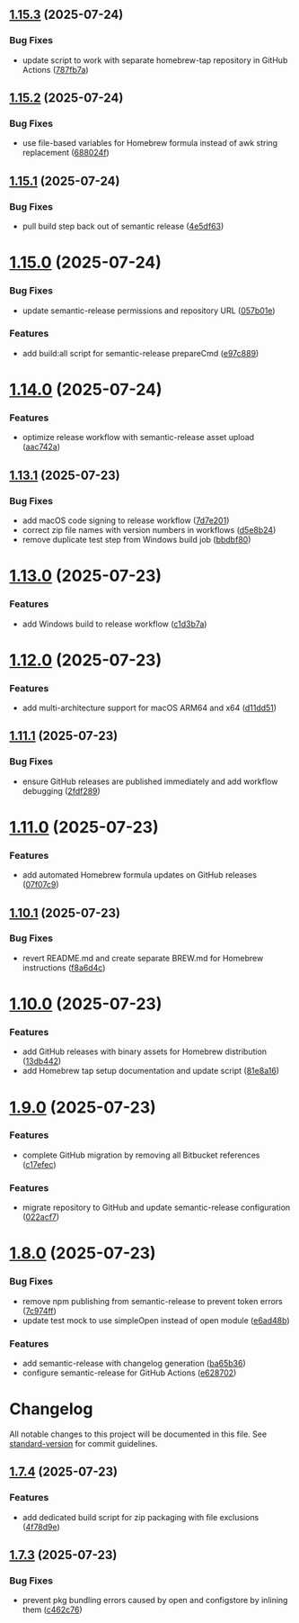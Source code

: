 ## [1.15.3](https://github.com/yotoplay/twine-to-yoto/compare/v1.15.2...v1.15.3) (2025-07-24)


### Bug Fixes

* update script to work with separate homebrew-tap repository in GitHub Actions ([787fb7a](https://github.com/yotoplay/twine-to-yoto/commit/787fb7a9f9fefb2b17541c24cd1296b8e8652446))

## [1.15.2](https://github.com/yotoplay/twine-to-yoto/compare/v1.15.1...v1.15.2) (2025-07-24)


### Bug Fixes

* use file-based variables for Homebrew formula instead of awk string replacement ([688024f](https://github.com/yotoplay/twine-to-yoto/commit/688024f41611d22d00c7322b136468e6cef34f15))

## [1.15.1](https://github.com/yotoplay/twine-to-yoto/compare/v1.15.0...v1.15.1) (2025-07-24)


### Bug Fixes

* pull build step back out of semantic release ([4e5df63](https://github.com/yotoplay/twine-to-yoto/commit/4e5df636200363111fb4478cbbfd58366c351454))

# [1.15.0](https://github.com/yotoplay/twine-to-yoto/compare/v1.14.0...v1.15.0) (2025-07-24)


### Bug Fixes

* update semantic-release permissions and repository URL ([057b01e](https://github.com/yotoplay/twine-to-yoto/commit/057b01e0c8aff20e656d5cf13db940ea59a66e52))


### Features

* add build:all script for semantic-release prepareCmd ([e97c889](https://github.com/yotoplay/twine-to-yoto/commit/e97c889b673f14442f539b1d70552787e37c96aa))

# [1.14.0](https://github.com/yotoplay/twine-to-yoto/compare/v1.13.1...v1.14.0) (2025-07-24)


### Features

* optimize release workflow with semantic-release asset upload ([aac742a](https://github.com/yotoplay/twine-to-yoto/commit/aac742a4247ae8a7d887a6ca8992f25d0145cf21))

## [1.13.1](https://github.com/yotoplay/twine-to-yoto/compare/v1.13.0...v1.13.1) (2025-07-23)


### Bug Fixes

* add macOS code signing to release workflow ([7d7e201](https://github.com/yotoplay/twine-to-yoto/commit/7d7e201acc2d635865786f2286615a20aea0e279))
* correct zip file names with version numbers in workflows ([d5e8b24](https://github.com/yotoplay/twine-to-yoto/commit/d5e8b24a63b52840aaca06043fe6675f44f0bb81))
* remove duplicate test step from Windows build job ([bbdbf80](https://github.com/yotoplay/twine-to-yoto/commit/bbdbf8085cec56ffdc500918789d86eaf713c1b3))

# [1.13.0](https://github.com/yotoplay/twine-to-yoto/compare/v1.12.0...v1.13.0) (2025-07-23)


### Features

* add Windows build to release workflow ([c1d3b7a](https://github.com/yotoplay/twine-to-yoto/commit/c1d3b7a506a1798f2a9d5cd9b277336ef5646e82))

# [1.12.0](https://github.com/yotoplay/twine-to-yoto/compare/v1.11.1...v1.12.0) (2025-07-23)


### Features

* add multi-architecture support for macOS ARM64 and x64 ([d11dd51](https://github.com/yotoplay/twine-to-yoto/commit/d11dd514aa4551403f74d5c60fdf7d7c6af35e8c))

## [1.11.1](https://github.com/yotoplay/twine-to-yoto/compare/v1.11.0...v1.11.1) (2025-07-23)


### Bug Fixes

* ensure GitHub releases are published immediately and add workflow debugging ([2fdf289](https://github.com/yotoplay/twine-to-yoto/commit/2fdf28913f5e43e76e76da19124a15d7ed180041))

# [1.11.0](https://github.com/yotoplay/twine-to-yoto/compare/v1.10.1...v1.11.0) (2025-07-23)


### Features

* add automated Homebrew formula updates on GitHub releases ([07f07c9](https://github.com/yotoplay/twine-to-yoto/commit/07f07c94d5661487ae1f5f23026e86ab4769676b))

## [1.10.1](https://github.com/yotoplay/twine-to-yoto/compare/v1.10.0...v1.10.1) (2025-07-23)


### Bug Fixes

* revert README.md and create separate BREW.md for Homebrew instructions ([f8a6d4c](https://github.com/yotoplay/twine-to-yoto/commit/f8a6d4ccf0b23dc5d2254656d3632e62bd7ffc01))

# [1.10.0](https://github.com/yotoplay/twine-to-yoto/compare/v1.9.0...v1.10.0) (2025-07-23)


### Features

* add GitHub releases with binary assets for Homebrew distribution ([13db442](https://github.com/yotoplay/twine-to-yoto/commit/13db442d96ee11a82bbc63f577d3adfc1cfffe39))
* add Homebrew tap setup documentation and update script ([81e8a16](https://github.com/yotoplay/twine-to-yoto/commit/81e8a16e072d8a1b47c07546305fc2057ddcbaab))

# [1.9.0](https://github.com/yotoplay/twine-to-yoto/compare/v1.8.2...v1.9.0) (2025-07-23)


### Features

* complete GitHub migration by removing all Bitbucket references ([c17efec](https://github.com/yotoplay/twine-to-yoto/commit/c17efecdb515213c291172c63471a4ca8b1eace6))

### Features

* migrate repository to GitHub and update semantic-release configuration ([022acf7](https://github.com/yotoplay/twine-to-yoto/commit/022acf7e5575e2bf30593a52bd380a44527aac9b))

# [1.8.0](https://github.com/yotoplay/twine-to-yoto/compare/v1.7.4...v1.8.0) (2025-07-23)


### Bug Fixes

* remove npm publishing from semantic-release to prevent token errors ([7c974ff](https://github.com/yotoplay/twine-to-yoto/commit/7c974ff91a7510b9e705addac6a8630b219ec814))
* update test mock to use simpleOpen instead of open module ([e6ad48b](https://github.com/yotoplay/twine-to-yoto/commit/e6ad48b32e76e1f69edad25ffdd8764d4f45f4a7))


### Features

* add semantic-release with changelog generation ([ba65b36](https://github.com/yotoplay/twine-to-yoto/commit/ba65b36f693026ef63edccea4a97b13279498f2d))
* configure semantic-release for GitHub Actions ([e628702](https://github.com/yotoplay/twine-to-yoto/commit/e628702171b77208f63a434999a689d66816fe49))

# Changelog

All notable changes to this project will be documented in this file. See [standard-version](https://github.com/conventional-changelog/standard-version) for commit guidelines.

## [1.7.4](https://github.com/yotoplay/twine-to-yoto/compare/v1.7.3...v1.7.4) (2025-07-23)

### Features

- add dedicated build script for zip packaging with file exclusions ([4f78d9e](https://github.com/yotoplay/twine-to-yoto/commit/4f78d9e))

## [1.7.3](https://github.com/yotoplay/twine-to-yoto/compare/v1.7.2...v1.7.3) (2025-07-23)

### Bug Fixes

- prevent pkg bundling errors caused by open and configstore by inlining them ([c462c76](https://github.com/yotoplay/twine-to-yoto/commit/c462c76))
